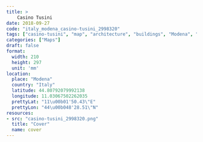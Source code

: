 ```yaml
---
title: > 
    Casino Tusini
date: 2018-09-27
code: "italy_modena_casino-tusini_2998320"
tags: ["casino-tusini", "map", "architecture", "buildings", "Modena", "Italy"]
categories: ["Maps"]
draft: false
format:
  width: 210
  height: 297
  unit: 'mm'
location:
  place: "Modena"
  country: "Italy"
  latitude: 44.80792079992138
  longitude: 11.03067502262035
  prettyLat: "11\u00b01'50.43\"E"
  prettyLon: "44\u00b048'28.51\"N"
resources:
- src: "casino-tusini_2998320.png"
  title: "Cover"
  name: cover
---
```

